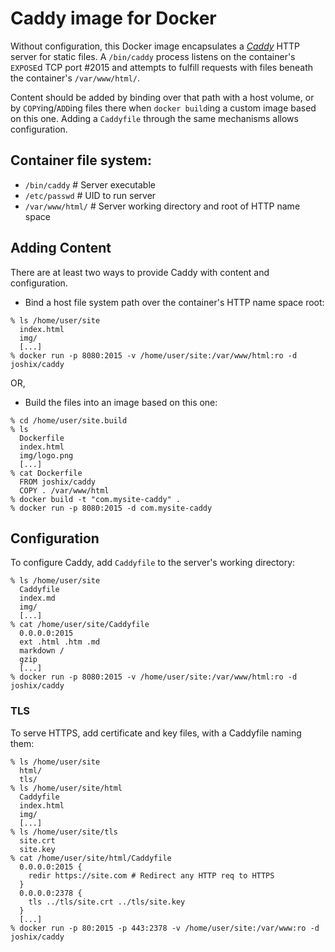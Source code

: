 # Caddy image for Docker

Without configuration, this Docker image encapsulates a
[*Caddy*](http://caddyserver.com) HTTP server for static files.
A `/bin/caddy` process listens on the container's `EXPOSE`d TCP
port #2015 and attempts to fulfill requests with files beneath
the container's `/var/www/html/`.

Content should be added by binding over that path with a host volume,
or by `COPY`ing/`ADD`ing files there when `docker build`ing a custom
image based on this one. Adding a `Caddyfile` through the same
mechanisms allows configuration.

## Container file system:
* `/bin/caddy` # Server executable
* `/etc/passwd` # UID to run server
* `/var/www/html/` # Server working directory and root of HTTP name space

## Adding Content

There are at least two ways to provide Caddy with content and configuration.

* Bind a host file system path over the container's HTTP name space root:

```
% ls /home/user/site
  index.html
  img/
  [...]
% docker run -p 8080:2015 -v /home/user/site:/var/www/html:ro -d joshix/caddy
```

OR,

* Build the files into an image based on this one:

```
% cd /home/user/site.build
% ls
  Dockerfile
  index.html
  img/logo.png
  [...]
% cat Dockerfile
  FROM joshix/caddy
  COPY . /var/www/html
% docker build -t "com.mysite-caddy" .
% docker run -p 8080:2015 -d com.mysite-caddy
```

## Configuration
To configure Caddy, add `Caddyfile` to the server's working directory:

```
% ls /home/user/site
  Caddyfile
  index.md
  img/
  [...]
% cat /home/user/site/Caddyfile
  0.0.0.0:2015
  ext .html .htm .md
  markdown /
  gzip
  [...]
% docker run -p 8080:2015 -v /home/user/site:/var/www/html:ro -d joshix/caddy
```

### TLS
To serve HTTPS, add certificate and key files, with a Caddyfile naming them:

```
% ls /home/user/site
  html/
  tls/
% ls /home/user/site/html
  Caddyfile
  index.html
  img/
  [...]
% ls /home/user/site/tls
  site.crt
  site.key
% cat /home/user/site/html/Caddyfile
  0.0.0.0:2015 {
    redir https://site.com # Redirect any HTTP req to HTTPS
  }
  0.0.0.0:2378 {
    tls ../tls/site.crt ../tls/site.key
  }
  [...]
% docker run -p 80:2015 -p 443:2378 -v /home/user/site:/var/www:ro -d joshix/caddy
```
